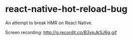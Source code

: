 # react-native-hot-reload-bug
An attempt to break HMR on React Native.


Screen recording: http://g.recordit.co/B3vpJkSJ6g.gif
